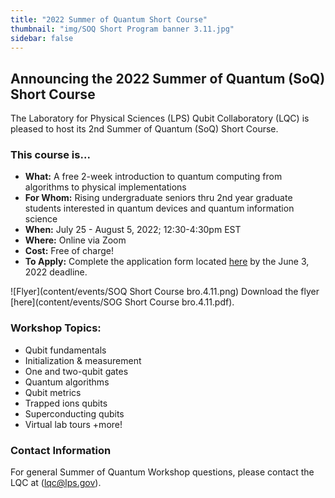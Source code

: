 ```yaml
---
title: "2022 Summer of Quantum Short Course"
thumbnail: "img/SOQ Short Program banner 3.11.jpg"
sidebar: false
---
```


## Announcing the 2022 Summer of Quantum (SoQ) Short Course ##

The Laboratory for Physical Sciences (LPS) Qubit Collaboratory (LQC) is pleased to host its 2nd Summer of Quantum (SoQ) Short Course.

### This course is... ###

- **What:**  A free 2-week introduction to quantum computing from algorithms to physical implementations
- **For Whom:**  Rising undergraduate seniors thru 2nd year graduate students interested in quantum devices and quantum information science
- **When:**  July 25 - August 5, 2022; 12:30-4:30pm EST
- **Where:**  Online via Zoom
- **Cost:**  Free of charge!
- **To Apply:** Complete the application form located [here](https://forms.gle/4CShfHZScFMV5Rg28) by the June 3, 2022 deadline.

![Flyer](content/events/SOQ Short Course bro.4.11.png)
Download the flyer [here](content/events/SOG Short Course bro.4.11.pdf).

### Workshop Topics: ###

- Qubit fundamentals
- Initialization & measurement
- One and two-qubit gates
- Quantum algorithms
- Qubit metrics
- Trapped ions qubits
- Superconducting qubits
- Virtual lab tours +more!

### Contact Information ###

For general Summer of Quantum Workshop questions, please contact the LQC at (lqc@lps.gov).
